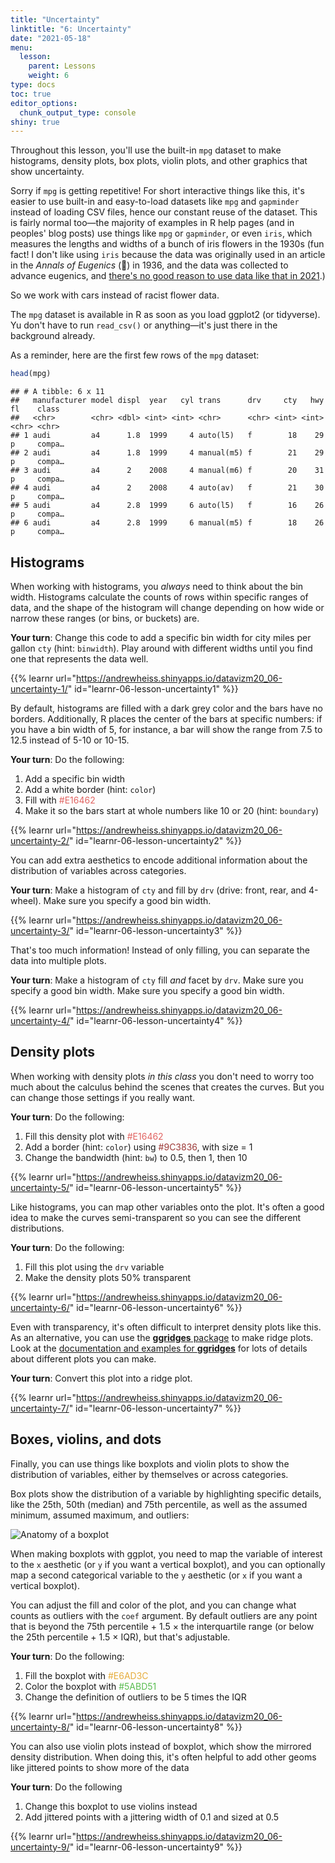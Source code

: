 ```yaml
---
title: "Uncertainty"
linktitle: "6: Uncertainty"
date: "2021-05-18"
menu:
  lesson:
    parent: Lessons
    weight: 6
type: docs
toc: true
editor_options: 
  chunk_output_type: console
shiny: true
---
```




Throughout this lesson, you'll use the built-in `mpg` dataset to make histograms, density plots, box plots, violin plots, and other graphics that show uncertainty. 

Sorry if `mpg` is getting repetitive! For short interactive things like this, it's easier to use built-in and easy-to-load datasets like `mpg` and `gapminder` instead of loading CSV files, hence our constant reuse of the dataset. This is fairly normal too—the majority of examples in R help pages (and in peoples' blog posts) use things like `mpg` or `gapminder`, or even `iris`, which measures the lengths and widths of a bunch of iris flowers in the 1930s (fun fact! I don't like using `iris` because the data was originally used in an article in the *Annals of Eugenics* (😬) in 1936, and the data was collected to advance eugenics, and [there's no good reason to use data like that in 2021](https://armchairecology.blog/iris-dataset/).) 

So we work with cars instead of racist flower data.

The `mpg` dataset is available in R as soon as you load ggplot2 (or tidyverse). Yu don't have to run `read_csv()` or anything—it's just there in the background already.

As a reminder, here are the first few rows of the `mpg` dataset:


```r
head(mpg)
```

```
## # A tibble: 6 x 11
##   manufacturer model displ  year   cyl trans      drv     cty   hwy fl    class 
##   <chr>        <chr> <dbl> <int> <int> <chr>      <chr> <int> <int> <chr> <chr> 
## 1 audi         a4      1.8  1999     4 auto(l5)   f        18    29 p     compa…
## 2 audi         a4      1.8  1999     4 manual(m5) f        21    29 p     compa…
## 3 audi         a4      2    2008     4 manual(m6) f        20    31 p     compa…
## 4 audi         a4      2    2008     4 auto(av)   f        21    30 p     compa…
## 5 audi         a4      2.8  1999     6 auto(l5)   f        16    26 p     compa…
## 6 audi         a4      2.8  1999     6 manual(m5) f        18    26 p     compa…
```


## Histograms

When working with histograms, you *always* need to think about the bin width. Histograms calculate the counts of rows within specific ranges of data, and the shape of the histogram will change depending on how wide or narrow these ranges (or bins, or buckets) are.

<div class="puzzle">

**Your turn**: Change this code to add a specific bin width for city miles per gallon `cty` (hint: `binwidth`). Play around with different widths until you find one that represents the data well.

</div>

{{% learnr url="https://andrewheiss.shinyapps.io/datavizm20_06-uncertainty-1/" id="learnr-06-lesson-uncertainty1" %}}

By default, histograms are filled with a dark grey color and the bars have no borders. Additionally, R places the center of the bars at specific numbers: if you have a bin width of 5, for instance, a bar will show the range from 7.5 to 12.5 instead of 5-10 or 10-15.

<div class="puzzle">

**Your turn**: Do the following:

1. Add a specific bin width
2. Add a white border (hint: `color`)
3. Fill with <span style="color: #E16462">#E16462</span>
4. Make it so the bars start at whole numbers like 10 or 20 (hint: `boundary`)

</div>

{{% learnr url="https://andrewheiss.shinyapps.io/datavizm20_06-uncertainty-2/" id="learnr-06-lesson-uncertainty2" %}}

You can add extra aesthetics to encode additional information about the distribution of variables across categories. 

<div class="puzzle">

**Your turn**: Make a histogram of `cty` and fill by `drv` (drive: front, rear, and 4-wheel). Make sure you specify a good bin width.

</div>

{{% learnr url="https://andrewheiss.shinyapps.io/datavizm20_06-uncertainty-3/" id="learnr-06-lesson-uncertainty3" %}}

That's too much information! Instead of only filling, you can separate the data into multiple plots.

<div class="puzzle">

**Your turn**: Make a histogram of `cty` fill *and* facet by `drv`. Make sure you specify a good bin width. Make sure you specify a good bin width.

</div>

{{% learnr url="https://andrewheiss.shinyapps.io/datavizm20_06-uncertainty-4/" id="learnr-06-lesson-uncertainty4" %}}


## Density plots

When working with density plots *in this class* you don't need to worry too much about the calculus behind the scenes that creates the curves. But you can change those settings if you really want.

<div class="puzzle">

**Your turn**: Do the following:

1. Fill this density plot with <span style="color: #E16462">#E16462</span>
2. Add a border (hint: `color`) using <span style="color: #9C3836">#9C3836</span>, with size = 1
3. Change the bandwidth (hint: `bw`) to 0.5, then 1, then 10

</div>

{{% learnr url="https://andrewheiss.shinyapps.io/datavizm20_06-uncertainty-5/" id="learnr-06-lesson-uncertainty5" %}}

Like histograms, you can map other variables onto the plot. It's often a good idea to make the curves semi-transparent so you can see the different distributions.

<div class="puzzle">

**Your turn**: Do the following:

1. Fill this plot using the `drv` variable
2. Make the density plots 50% transparent

</div>

{{% learnr url="https://andrewheiss.shinyapps.io/datavizm20_06-uncertainty-6/" id="learnr-06-lesson-uncertainty6" %}}

Even with transparency, it's often difficult to interpret density plots like this. As an alternative, you can use the [**ggridges** package](https://cran.r-project.org/web/packages/ggridges/vignettes/introduction.html) to make ridge plots. Look at the [documentation and examples for **ggridges**](https://cran.r-project.org/web/packages/ggridges/vignettes/introduction.html) for lots of details about different plots you can make.

<div class="puzzle">

**Your turn**: Convert this plot into a ridge plot.

</div>

{{% learnr url="https://andrewheiss.shinyapps.io/datavizm20_06-uncertainty-7/" id="learnr-06-lesson-uncertainty7" %}}


## Boxes, violins, and dots

Finally, you can use things like boxplots and violin plots to show the distribution of variables, either by themselves or across categories.

Box plots show the distribution of a variable by highlighting specific details, like the 25th, 50th (median) and 75th percentile, as well as the assumed minimum, assumed maximum, and outliers:

![Anatomy of a boxplot](/slides/06-slides_files/figure-html/boxplot-explanation-1.png)

When making boxplots with ggplot, you need to map the variable of interest to the `x` aesthetic (or `y` if you want a vertical boxplot), and you can optionally map a second categorical variable to the `y` aesthetic (or `x` if you want a vertical boxplot).

You can adjust the fill and color of the plot, and you can change what counts as outliers with the `coef` argument. By default outliers are any point that is beyond the 75th percentile + 1.5 × the interquartile range (or below the 25th percentile + 1.5 × IQR), but that's adjustable.

<div class="puzzle">

**Your turn**: Do the following:

1. Fill the boxplot with <span style="color: #E6AD3C">#E6AD3C</span>
2. Color the boxplot with <span style="color: #5ABD51">#5ABD51</span>
3. Change the definition of outliers to be 5 times the IQR

</div>

{{% learnr url="https://andrewheiss.shinyapps.io/datavizm20_06-uncertainty-8/" id="learnr-06-lesson-uncertainty8" %}}

You can also use violin plots instead of boxplot, which show the mirrored density distribution. When doing this, it's often helpful to add other geoms like jittered points to show more of the data

<div class="puzzle">

**Your turn**: Do the following

1. Change this boxplot to use violins instead
2. Add jittered points with a jittering width of 0.1 and sized at 0.5

</div>

{{% learnr url="https://andrewheiss.shinyapps.io/datavizm20_06-uncertainty-9/" id="learnr-06-lesson-uncertainty9" %}}
